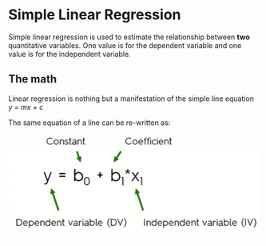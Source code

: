 # Simple Linear Regression

Simple linear regression is used to estimate the relationship between **two** quantitative variables. One value is for the dependent variable and one value is for the independent variable.  

## The math 
Linear regression is nothing but a manifestation of the simple line equation  
*y = mx + c*  

The same equation of a line can be re-written as:
![slr_equation](/temp/slr1.png)  

